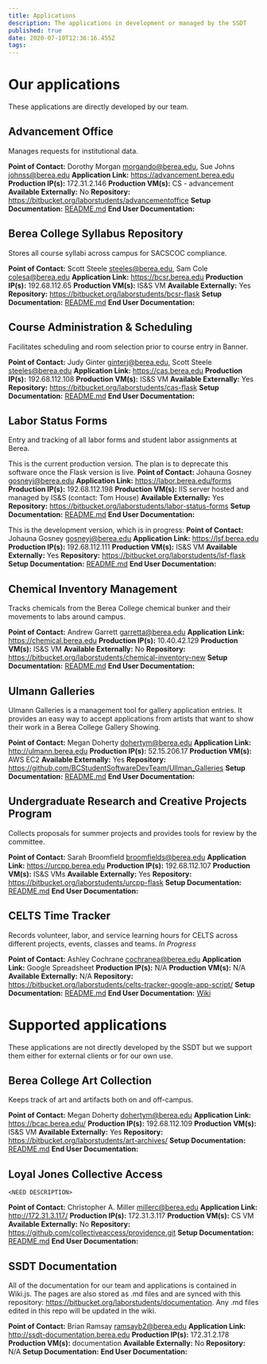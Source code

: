 ```yaml
---
title: Applications
description: The applications in development or managed by the SSDT
published: true
date: 2020-07-10T12:36:16.455Z
tags: 
---
```


# Our applications
These applications are directly developed by our team.

## Advancement Office
Manages requests for institutional data.

**Point of Contact:** Dorothy Morgan <morgando@berea.edu>, Sue Johns <johnss@berea.edu>
**Application Link:** https://advancement.berea.edu
**Production IP(s):** 172.31.2.146
**Production VM(s):** CS - advancement
**Available Externally:** No
**Repository:** https://bitbucket.org/laborstudents/advancementoffice
**Setup Documentation:** [README.md](https://bitbucket.org/laborstudents/advancementoffice/src/development/README.md)
**End User Documentation:**

## Berea College Syllabus Repository
Stores all course syllabi across campus for SACSCOC compliance.

**Point of Contact:** Scott Steele <steeles@berea.edu>, Sam Cole <colesa@berea.edu>
**Application Link:** https://bcsr.berea.edu
**Production IP(s):** 192.68.112.65
**Production VM(s):** IS&S VM
**Available Externally:** Yes
**Repository:** https://bitbucket.org/laborstudents/bcsr-flask
**Setup Documentation:** [README.md](https://bitbucket.org/laborstudents/bcsr-flask/src/master/README.md)
**End User Documentation:**

## Course Administration & Scheduling
Facilitates scheduling and room selection prior to course entry in Banner.

**Point of Contact:** Judy Ginter <ginterj@berea.edu>, Scott Steele <steeles@berea.edu>
**Application Link:** https://cas.berea.edu
**Production IP(s):** 192.68.112.108
**Production VM(s):** IS&S VM
**Available Externally:** Yes
**Repository:** https://bitbucket.org/laborstudents/cas-flask
**Setup Documentation:** [README.md](https://bitbucket.org/laborstudents/cas-flask/src/development/README.md)
**End User Documentation:**

## Labor Status Forms
Entry and tracking of all labor forms and student labor assignments at Berea.

This is the current production version. The plan is to deprecate this software once the Flask version is live.
**Point of Contact:** Johauna Gosney <gosneyj@berea.edu>
**Application Link:** https://labor.berea.edu/forms
**Production IP(s):** 192.68.112.198
**Production VM(s):** IIS server hosted and managed by IS&S (contact: Tom House)
**Available Externally:** Yes
**Repository:** https://bitbucket.org/laborstudents/labor-status-forms
**Setup Documentation:** [README.md](https://bitbucket.org/laborstudents/labor-status-forms/src/master/README.md)
**End User Documentation:**

This is the development version, which is in progress:
**Point of Contact:** Johauna Gosney <gosneyj@berea.edu>
**Application Link:** https://lsf.berea.edu
**Production IP(s):** 192.68.112.111
**Production VM(s):** IS&S VM
**Available Externally:** Yes
**Repository:** https://bitbucket.org/laborstudents/lsf-flask
**Setup Documentation:** [README.md](https://bitbucket.org/laborstudents/lsf-flask/src/development/README.md)
**End User Documentation:**

## Chemical Inventory Management
Tracks chemicals from the Berea College chemical bunker and their movements to labs around campus.

**Point of Contact:** Andrew Garrett <garretta@berea.edu>
**Application Link:** https://chemical.berea.edu
**Production IP(s):** 10.40.42.129
**Production VM(s):** IS&S VM
**Available Externally:** No
**Repository:** https://bitbucket.org/laborstudents/chemical-inventory-new
**Setup Documentation:** [README.md](https://bitbucket.org/laborstudents/chemical-inventory-new/src/master/README.md)
**End User Documentation:**


## Ulmann Galleries
Ulmann Galleries is a management tool for gallery application entries. It provides an easy way to accept applications from artists that want to show their work in a Berea College Gallery Showing.

**Point of Contact:** Megan Doherty <dohertym@berea.edu>
**Application Link:** http://ulmann.berea.edu
**Production IP(s):** 52.15.206.17
**Production VM(s):** AWS EC2
**Available Externally:** Yes
**Repository:** https://github.com/BCStudentSoftwareDevTeam/Ullman_Galleries
**Setup Documentation:** [README.md](https://github.com/BCStudentSoftwareDevTeam/Ullman_Galleries/blob/development/README.md)
**End User Documentation:**


## Undergraduate Research and Creative Projects Program
Collects proposals for summer projects and provides tools for review by the committee.

**Point of Contact:** Sarah Broomfield <broomfields@berea.edu>
**Application Link:** https://urcpp.berea.edu
**Production IP(s):** 192.68.112.107
**Production VM(s):** IS&S VMs
**Available Externally:** Yes
**Repository:** https://bitbucket.org/laborstudents/urcpp-flask
**Setup Documentation:** [README.md](https://bitbucket.org/laborstudents/urcpp-flask/src/development/README.md)
**End User Documentation:**



## CELTS Time Tracker
Records volunteer, labor, and service learning hours for CELTS across different projects, events, classes and teams. *In Progress*

**Point of Contact:** Ashley Cochrane <cochranea@berea.edu>
**Application Link:** Google Spreadsheet
**Production IP(s):** N/A
**Production VM(s):** N/A
**Available Externally:** N/A
**Repository:** https://bitbucket.org/laborstudents/celts-tracker-google-app-script/
**Setup Documentation:** [README.md](https://bitbucket.org/laborstudents/celts-tracker-google-app-script/src/master/README.md)
**End User Documentation:** [Wiki](celts)

# Supported applications
These applications are not directly developed by the SSDT but we support them either for external clients or for our own use.

## Berea College Art Collection
Keeps track of art and artifacts both on and off-campus.

**Point of Contact:** Megan Doherty <dohertym@berea.edu>
**Application Link:** https://bcac.berea.edu/
**Production IP(s):** 192.68.112.109
**Production VM(s):** IS&S VM
**Available Externally:** Yes
**Repository:** https://bitbucket.org/laborstudents/art-archives/
**Setup Documentation:** [README.md](https://bitbucket.org/laborstudents/art-archives/src/master/README.md)
**End User Documentation:**

## Loyal Jones Collective Access
`<NEED DESCRIPTION>`

**Point of Contact:** Christopher A. Miller <millerc@berea.edu>
**Application Link:** http://172.31.3.117/
**Production IP(s):** 172.31.3.117
**Production VM(s):** CS VM
**Available Externally:** No
**Repository:** https://github.com/collectiveaccess/providence.git
**Setup Documentation:** [README.md](https://github.com/collectiveaccess/providence/blob/master/README.md)
**End User Documentation:**

## SSDT Documentation
All of the documentation for our team and applications is contained in Wiki.js. The pages are also stored as .md files and are synced with this repository: https://bitbucket.org/laborstudents/documentation. Any .md files edited in this repo will be updated in the wiki.

**Point of Contact:** Brian Ramsay <ramsayb2@berea.edu>
**Application Link:** http://ssdt-documentation.berea.edu
**Production IP(s):** 172.31.2.178
**Production VM(s):** documentation
**Available Externally:** No
**Repository:** N/A
**Setup Documentation:** 
**End User Documentation:**
